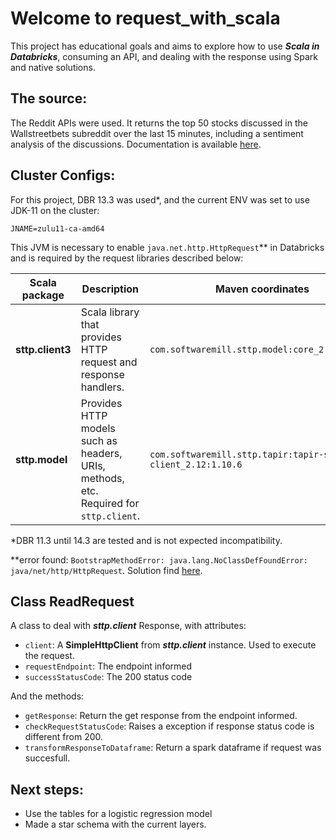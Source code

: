 # Welcome to request_with_scala
This project has educational goals and aims to explore how to use **_Scala in Databricks_**, consuming an API, and dealing with the response using Spark and native solutions.

## The source:
The Reddit APIs were used. It returns the top 50 stocks discussed in the Wallstreetbets subreddit over the last 15 minutes, including a sentiment analysis of the discussions. Documentation is available [here](https://tradestie.com/apps/reddit/api/).

## Cluster Configs:

For this project, DBR 13.3 was used*, and the current ENV was set to use JDK-11 on the cluster:

`JNAME=zulu11-ca-amd64` 

This JVM is necessary to enable `java.net.http.HttpRequest`** in Databricks and is required by the request libraries described below:

| Scala package | Description | Maven coordinates | Reference |
| - | - | - | - |
| **sttp.client3** | Scala library that provides HTTP request and response handlers. |`com.softwaremill.sttp.model:core_2.12:1.7.10`| [Documentation](https://sttp.softwaremill.com/en/stable/simple_sync.html) |
| **sttp.model** | Provides HTTP models such as headers, URIs, methods, etc. Required for `sttp.client`.|`com.softwaremill.sttp.tapir:tapir-sttp-client_2.12:1.10.6`| [Documentation](https://sttp.softwaremill.com/en/stable/model/model.html) |

*DBR 11.3 until 14.3 are tested and is not expected incompatibility.

**error found: `BootstrapMethodError: java.lang.NoClassDefFoundError: java/net/http/HttpRequest`. Solution find [here](com.softwaremill.sttp.tapir:tapir-sttp-client_2.12:1.10.6).


## Class ReadRequest
A class to deal with **_sttp.client_** Response, with attributes:
* `client`: A **SimpleHttpClient** from **_sttp.client_** instance. Used to execute the request.
* `requestEndpoint`: The endpoint informed
* `successStatusCode`: The 200 status code

And the methods:
* `getResponse`: Return the get response from the endpoint informed.
* `checkRequestStatusCode`: Raises a exception if response status code is different from 200.
* `transformResponseToDataframe`: Return a spark dataframe if request was succesfull.

## Next steps:
* Use the tables for a logistic regression model
* Made a star schema with the current layers.

